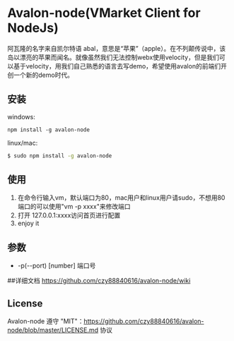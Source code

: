 # Avalon-node(VMarket Client for NodeJs)

阿瓦隆的名字来自凯尔特语 abal，意思是“苹果”（apple）。在不列颠传说中，该岛以漂亮的苹果而闻名。就像虽然我们无法控制webx使用velocity，但是我们可以基于velocity，用我们自己熟悉的语言去写demo，希望使用avalon的前端们开创一个新的demo时代。

## 安装
windows:
```
npm install -g avalon-node
```
linux/mac:
```bash
$ sudo npm install -g avalon-node
```

## 使用
1. 在命令行输入vm，默认端口为80，mac用户和linux用户请sudo，不想用80端口的可以使用"vm -p xxxx"来修改端口
2. 打开 127.0.0.1:xxxx访问首页进行配置
3. enjoy it

## 参数

 * -p(--port) [number] 端口号

##详细文档
https://github.com/czy88840616/avalon-node/wiki

## License
Avalon-node 遵守 "MIT"：https://github.com/czy88840616/avalon-node/blob/master/LICENSE.md 协议
